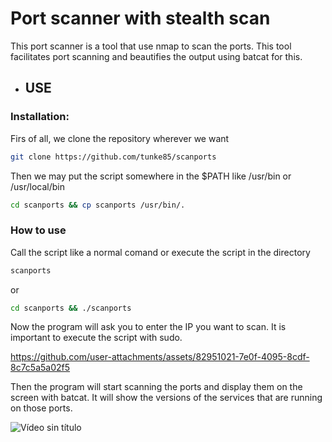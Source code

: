<h1>Port scanner with stealth scan</h1>

<p>This port scanner is a tool that use nmap to scan the ports. This tool facilitates port scanning and beautifies the output using batcat for this.</p>

<ul>
  <li><h2>USE</h2></li>
</ul>
<h3>Installation: </h3>

<p>Firs of all, we clone the repository wherever we want</p>

   ```bash
   git clone https://github.com/tunke85/scanports
   ```
<p>Then we may put the script somewhere in the $PATH like /usr/bin or /usr/local/bin</p>

  ```bash
  cd scanports && cp scanports /usr/bin/.
  ```

<h3>How to use</h3>

<p>Call the script like a normal comand or execute the script in the directory</p>
  
  ```bash
  scanports
  ```
<p>or</p>

  ```bash
  cd scanports && ./scanports
  ```

<p>Now the program will ask you to enter the IP you want to scan. It is important to execute the script with sudo.</p>

https://github.com/user-attachments/assets/82951021-7e0f-4095-8cdf-8c7c5a5a02f5



<p>Then the program will start scanning the ports and display them on the screen with batcat. It will show the versions of the services that are running on those ports.</p>

![Vídeo sin título](https://github.com/user-attachments/assets/cf454162-70a8-41be-a63b-038a91c1cf36)
